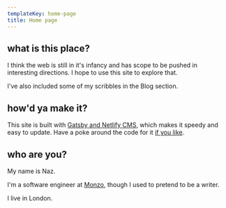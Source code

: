 ```yaml
---
templateKey: home-page
title: Home page
---
```


## what is this place?

I think the web is still in it's infancy and has scope to be pushed in interesting directions. I hope to use this site to explore that.

I've also included some of my scribbles in the Blog section.

## how'd ya make it?

This site is built with [Gatsby and Netlify CMS](https://www.gatsbyjs.org/docs/sourcing-from-netlify-cms/), which makes it speedy and easy to update. Have a poke around the code for it [if you like](https://github.com/nazwhale/mysite).

## who are you?

My name is Naz.

I'm a software engineer at [Monzo](https://www.monzo.com/), though I used to pretend to be a writer.

I live in London.
